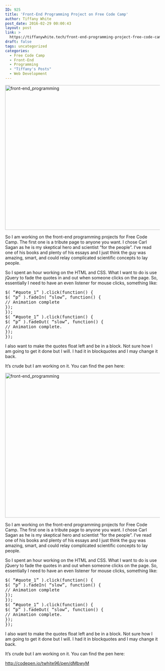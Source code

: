 ```yaml
---
ID: 925
title: 'Front-End Programming Project on Free Code Camp'
author: Tiffany White
post_date: 2016-02-29 00:00:43
layout: post
link: >
  https://tiffanywhite.tech/front-end-programming-project-free-code-camp/
draft: false
tags: uncategorized
categories:
  - Free Code Camp
  - Front-End
  - Programming
  - "Tiffany's Posts"
  - Web Development
---
```



<img class="aligncenter" src="http://helloburgh.me/wp-content/uploads/2016/02/carl_sagan.jpg" alt="front-end_programming" width="624" height="471" />

So I am working on the front-end programming projects for Free Code Camp. The first one is a tribute page to anyone you want. I chose Carl Sagan as he is my skeptical hero and scientist “for the people”. I’ve read one of his books and plenty of his essays and I just think the guy was amazing, smart, and could relay complicated scientific concepts to lay people.

So I spent an hour working on the HTML and CSS. What I want to do is use jQuery to fade the quotes in and out when someone clicks on the page. So, essentially I need to have an even listener for mouse clicks, something like:
<pre class="lang:javascript decode:1 ">$( “#quote_1” ).click(function() {
$( “p” ).fadeIn( “slow”, function() {
// Animation complete
});
});
$( “#quote_1” ).click(function() {
$( “p” ).fadeOut( “slow”, function() {
// Animation complete.
});
});
</pre>
I also want to make the quotes float left and be in a block. Not sure how I am going to get it done but I will. I had it in blockquotes and I may change it back.

It’s crude but I am working on it. You can find the pen here:




<img class="aligncenter" src="http://helloburgh.me/wp-content/uploads/2016/02/carl_sagan.jpg" alt="front-end_programming" width="624" height="471" />

So I am working on the front-end programming projects for Free Code Camp. The first one is a tribute page to anyone you want. I chose Carl Sagan as he is my skeptical hero and scientist “for the people”. I’ve read one of his books and plenty of his essays and I just think the guy was amazing, smart, and could relay complicated scientific concepts to lay people.

So I spent an hour working on the HTML and CSS. What I want to do is use jQuery to fade the quotes in and out when someone clicks on the page. So, essentially I need to have an even listener for mouse clicks, something like:
<pre class="lang:javascript decode:1 ">$( “#quote_1” ).click(function() {
$( “p” ).fadeIn( “slow”, function() {
// Animation complete
});
});
$( “#quote_1” ).click(function() {
$( “p” ).fadeOut( “slow”, function() {
// Animation complete.
});
});
</pre>
I also want to make the quotes float left and be in a block. Not sure how I am going to get it done but I will. I had it in blockquotes and I may change it back.

It’s crude but I am working on it. You can find the pen here:





http://codepen.io/twhite96/pen/dMbwyM

